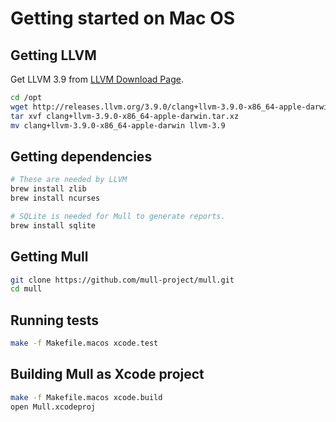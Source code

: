 # Getting started on Mac OS

## Getting LLVM

Get LLVM 3.9 from [LLVM Download Page](http://releases.llvm.org/).

```bash
cd /opt
wget http://releases.llvm.org/3.9.0/clang+llvm-3.9.0-x86_64-apple-darwin.tar.xz
tar xvf clang+llvm-3.9.0-x86_64-apple-darwin.tar.xz
mv clang+llvm-3.9.0-x86_64-apple-darwin llvm-3.9
```

## Getting dependencies

```bash
# These are needed by LLVM
brew install zlib
brew install ncurses

# SQLite is needed for Mull to generate reports.
brew install sqlite
```

## Getting Mull

```bash
git clone https://github.com/mull-project/mull.git
cd mull
```

## Running tests

```bash
make -f Makefile.macos xcode.test
```

## Building Mull as Xcode project

```bash
make -f Makefile.macos xcode.build
open Mull.xcodeproj
```
